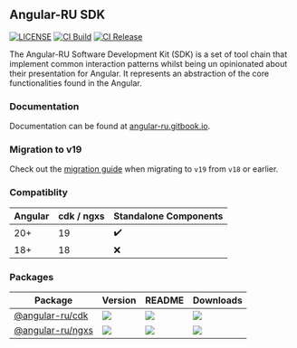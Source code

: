 ## Angular-RU SDK

[![LICENSE](https://img.shields.io/github/license/Naereen/StrapDown.js.svg)](http://github.com/Angular-RU/angular-ru-sdk/branch/main/LICENSE)
[![CI Build](https://github.com/Angular-RU/angular-ru-sdk/actions/workflows/build.yml/badge.svg)](https://github.com/Angular-RU/angular-ru-sdk/actions/workflows/build.yml)
[![CI Release](https://github.com/Angular-RU/angular-ru-sdk/actions/workflows/release.yml/badge.svg)](https://github.com/Angular-RU/angular-ru-sdk/actions/workflows/release.yml)

The Angular-RU Software Development Kit (SDK) is a set of tool chain that implement common interaction patterns whilst
being un opinionated about their presentation for Angular. It represents an abstraction of the core functionalities
found in the Angular.

### Documentation

Documentation can be found at [angular-ru.gitbook.io](https://angular-ru.gitbook.io/sdk/getting-started/intro).

### Migration to v19

Check out the [migration guide](docs/introduction/migration-v19.md) when migrating to `v19` from `v18` or earlier.

### Compatiblity

| Angular | cdk / ngxs | Standalone Components |
| ------- | ---------- | --------------------- |
| 20+     | 19         | ✔️                    |
| 18+     | 18         | ❌                    |

### Packages

| **Package**                                                    | **Version**                                                       | **README**                                                                                                     | **Downloads**                                                                                     |
| -------------------------------------------------------------- | ----------------------------------------------------------------- | -------------------------------------------------------------------------------------------------------------- | ------------------------------------------------------------------------------------------------- |
| [@angular-ru/cdk](https://npmjs.com/package/@angular-ru/cdk)   | ![](https://img.shields.io/npm/v/%40angular-ru%2Fcdk/latest.svg)  | [![](https://img.shields.io/badge/Documentation--green.svg)](https://angular-ru.gitbook.io/sdk/cdk/directives) | [![](https://img.shields.io/npm/dw/@angular-ru/cdk)](https://npmjs.com/package/@angular-ru/cdk)   |
| [@angular-ru/ngxs](https://npmjs.com/package/@angular-ru/ngxs) | ![](https://img.shields.io/npm/v/%40angular-ru%2Fngxs/latest.svg) | [![](https://img.shields.io/badge/Documentation--green.svg)](https://angular-ru.gitbook.io/sdk/ngxs/ngxs)      | [![](https://img.shields.io/npm/dw/@angular-ru/ngxs)](https://npmjs.com/package/@angular-ru/ngxs) |

